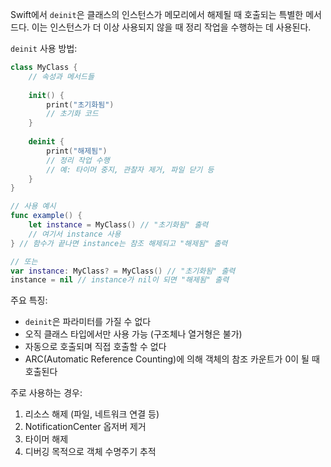 Swift에서 `deinit`은 클래스의 인스턴스가 메모리에서 해제될 때 호출되는 특별한 메서드다. 이는 인스턴스가 더 이상 사용되지 않을 때 정리 작업을 수행하는 데 사용된다.

`deinit` 사용 방법:

```swift
class MyClass {
    // 속성과 메서드들
    
    init() {
        print("초기화됨")
        // 초기화 코드
    }
    
    deinit {
        print("해제됨")
        // 정리 작업 수행
        // 예: 타이머 중지, 관찰자 제거, 파일 닫기 등
    }
}

// 사용 예시
func example() {
    let instance = MyClass() // "초기화됨" 출력
    // 여기서 instance 사용
} // 함수가 끝나면 instance는 참조 해제되고 "해제됨" 출력

// 또는
var instance: MyClass? = MyClass() // "초기화됨" 출력
instance = nil // instance가 nil이 되면 "해제됨" 출력
```

주요 특징:

- `deinit`은 파라미터를 가질 수 없다
- 오직 클래스 타입에서만 사용 가능 (구조체나 열거형은 불가)
- 자동으로 호출되며 직접 호출할 수 없다
- ARC(Automatic Reference Counting)에 의해 객체의 참조 카운트가 0이 될 때 호출된다

주로 사용하는 경우:

1. 리소스 해제 (파일, 네트워크 연결 등)
2. NotificationCenter 옵저버 제거
3. 타이머 해제
4. 디버깅 목적으로 객체 수명주기 추적
